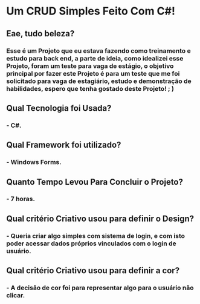 # Um CRUD Simples Feito Com C#!

## Eae, tudo beleza?

### Esse é um Projeto que eu estava fazendo como treinamento e estudo para back end, a parte de ideia, como idealizei esse Projeto, foram um teste para vaga de estágio, o objetivo principal por fazer este Projeto é para um teste que me foi solicitado para vaga de estagiário, estudo e demonstração de habilidades, espero que tenha gostado deste Projeto! ; )

## Qual Tecnologia foi Usada?
### - C#.

## Qual Framework foi utilizado?
### - Windows Forms.

## Quanto Tempo Levou Para Concluir o Projeto?
### - 7 horas.

## Qual critério Criativo usou para definir o Design?
### - Queria criar algo simples com sistema de login, e com isto poder acessar dados próprios vinculados com o login de usuário.

## Qual critério Criativo usou para definir a cor?
### - A decisão de cor foi para representar algo para o usuário não clicar.
